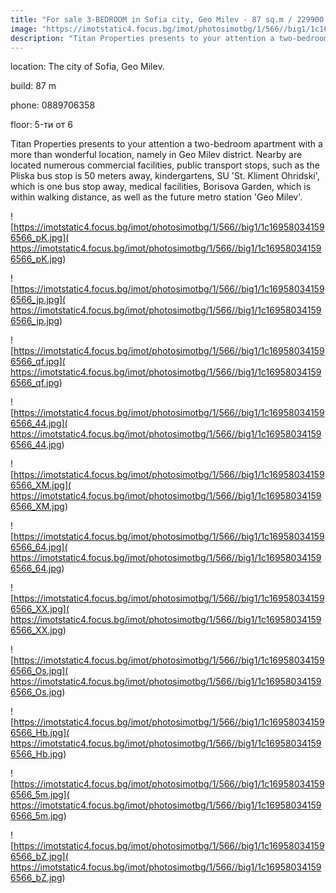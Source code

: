 ```yaml
---
title: "For sale 3-BEDROOM in Sofia city, Geo Milev - 87 sq.m / 229900 EUR :: imot.bg Ad"
image: "https://imotstatic4.focus.bg/imot/photosimotbg/1/566//big1/1c169580341596566_N.jpg"
description: "Titan Properties presents to your attention a two-bedroom apartment with a more than wonderful location, namely in Geo Milev district. Nearby are located numerous commercial facilities, public transport stops, such as the Pliska bus stop is 50 meters away, kindergartens, SU 'St. Kliment Ohridski', which is one bus stop away, medical facilities, Borisova Garden, which is within walking distance, as well as the future metro station 'Geo Milev'."
---
```


location: The city of Sofia, Geo Milev.

build: 87 m

phone: 0889706358

floor: 5-ти от 6

Titan Properties presents to your attention a two-bedroom apartment with a more than wonderful location, namely in Geo Milev district. Nearby are located numerous commercial facilities, public transport stops, such as the Pliska bus stop is 50 meters away, kindergartens, SU 'St. Kliment Ohridski', which is one bus stop away, medical facilities, Borisova Garden, which is within walking distance, as well as the future metro station 'Geo Milev'.


![https://imotstatic4.focus.bg/imot/photosimotbg/1/566//big1/1c169580341596566_pK.jpg]( https://imotstatic4.focus.bg/imot/photosimotbg/1/566//big1/1c169580341596566_pK.jpg)


![https://imotstatic4.focus.bg/imot/photosimotbg/1/566//big1/1c169580341596566_jp.jpg]( https://imotstatic4.focus.bg/imot/photosimotbg/1/566//big1/1c169580341596566_jp.jpg)


![https://imotstatic4.focus.bg/imot/photosimotbg/1/566//big1/1c169580341596566_qf.jpg]( https://imotstatic4.focus.bg/imot/photosimotbg/1/566//big1/1c169580341596566_qf.jpg)


![https://imotstatic4.focus.bg/imot/photosimotbg/1/566//big1/1c169580341596566_44.jpg]( https://imotstatic4.focus.bg/imot/photosimotbg/1/566//big1/1c169580341596566_44.jpg)


![https://imotstatic4.focus.bg/imot/photosimotbg/1/566//big1/1c169580341596566_XM.jpg]( https://imotstatic4.focus.bg/imot/photosimotbg/1/566//big1/1c169580341596566_XM.jpg)


![https://imotstatic4.focus.bg/imot/photosimotbg/1/566//big1/1c169580341596566_64.jpg]( https://imotstatic4.focus.bg/imot/photosimotbg/1/566//big1/1c169580341596566_64.jpg)


![https://imotstatic4.focus.bg/imot/photosimotbg/1/566//big1/1c169580341596566_XX.jpg]( https://imotstatic4.focus.bg/imot/photosimotbg/1/566//big1/1c169580341596566_XX.jpg)


![https://imotstatic4.focus.bg/imot/photosimotbg/1/566//big1/1c169580341596566_Os.jpg]( https://imotstatic4.focus.bg/imot/photosimotbg/1/566//big1/1c169580341596566_Os.jpg)


![https://imotstatic4.focus.bg/imot/photosimotbg/1/566//big1/1c169580341596566_Hb.jpg]( https://imotstatic4.focus.bg/imot/photosimotbg/1/566//big1/1c169580341596566_Hb.jpg)


![https://imotstatic4.focus.bg/imot/photosimotbg/1/566//big1/1c169580341596566_5m.jpg]( https://imotstatic4.focus.bg/imot/photosimotbg/1/566//big1/1c169580341596566_5m.jpg)


![https://imotstatic4.focus.bg/imot/photosimotbg/1/566//big1/1c169580341596566_bZ.jpg]( https://imotstatic4.focus.bg/imot/photosimotbg/1/566//big1/1c169580341596566_bZ.jpg)


